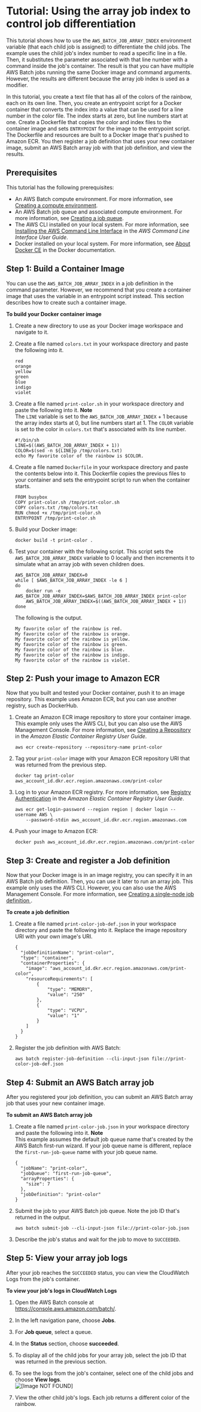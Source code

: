 # Tutorial: Using the array job index to control job differentiation<a name="array_index_example"></a>

This tutorial shows how to use the `AWS_BATCH_JOB_ARRAY_INDEX` environment variable \(that each child job is assigned\) to differentiate the child jobs\. The example uses the child job's index number to read a specific line in a file\. Then, it substitutes the parameter associated with that line number with a command inside the job's container\. The result is that you can have multiple AWS Batch jobs running the same Docker image and command arguments\. However, the results are different because the array job index is used as a modifier\.

In this tutorial, you create a text file that has all of the colors of the rainbow, each on its own line\. Then, you create an entrypoint script for a Docker container that converts the index into a value that can be used for a line number in the color file\. The index starts at zero, but line numbers start at one\. Create a Dockerfile that copies the color and index files to the container image and sets `ENTRYPOINT` for the image to the entrypoint script\. The Dockerfile and resources are built to a Docker image that's pushed to Amazon ECR\. You then register a job definition that uses your new container image, submit an AWS Batch array job with that job definition, and view the results\.

## Prerequisites<a name="array-tutorial-prereqs"></a>

This tutorial has the following prerequisites:
+ An AWS Batch compute environment\. For more information, see [Creating a compute environment](create-compute-environment.md)\.
+ An AWS Batch job queue and associated compute environment\. For more information, see [Creating a job queue](create-job-queue.md)\.
+ The AWS CLI installed on your local system\. For more information, see [Installing the AWS Command Line Interface](https://docs.aws.amazon.com/cli/latest/userguide/installing.html) in the *AWS Command Line Interface User Guide*\.
+ Docker installed on your local system\. For more information, see [About Docker CE](https://docs.docker.com/install/) in the Docker documentation\.

## Step 1: Build a Container Image<a name="build-index-container"></a>

You can use the `AWS_BATCH_JOB_ARRAY_INDEX` in a job definition in the command parameter\. However, we recommend that you create a container image that uses the variable in an entrypoint script instead\. This section describes how to create such a container image\.

**To build your Docker container image**

1. Create a new directory to use as your Docker image workspace and navigate to it\.

1. Create a file named `colors.txt` in your workspace directory and paste the following into it\.

   ```
   red
   orange
   yellow
   green
   blue
   indigo
   violet
   ```

1. Create a file named `print-color.sh` in your workspace directory and paste the following into it\.
**Note**  
The `LINE` variable is set to the `AWS_BATCH_JOB_ARRAY_INDEX` \+ 1 because the array index starts at 0, but line numbers start at 1\. The `COLOR` variable is set to the color in `colors.txt` that's associated with its line number\.

   ```
   #!/bin/sh
   LINE=$((AWS_BATCH_JOB_ARRAY_INDEX + 1))
   COLOR=$(sed -n ${LINE}p /tmp/colors.txt)
   echo My favorite color of the rainbow is $COLOR.
   ```

1. Create a file named `Dockerfile` in your workspace directory and paste the contents below into it\. This Dockerfile copies the previous files to your container and sets the entrypoint script to run when the container starts\.

   ```
   FROM busybox
   COPY print-color.sh /tmp/print-color.sh
   COPY colors.txt /tmp/colors.txt
   RUN chmod +x /tmp/print-color.sh
   ENTRYPOINT /tmp/print-color.sh
   ```

1. Build your Docker image:

   ```
   docker build -t print-color .
   ```

1. Test your container with the following script\. This script sets the `AWS_BATCH_JOB_ARRAY_INDEX` variable to 0 locally and then increments it to simulate what an array job with seven children does\.

   ```
   AWS_BATCH_JOB_ARRAY_INDEX=0
   while [ $AWS_BATCH_JOB_ARRAY_INDEX -le 6 ]
   do
       docker run -e AWS_BATCH_JOB_ARRAY_INDEX=$AWS_BATCH_JOB_ARRAY_INDEX print-color
       AWS_BATCH_JOB_ARRAY_INDEX=$((AWS_BATCH_JOB_ARRAY_INDEX + 1))
   done
   ```

   The following is the output\.

   ```
   My favorite color of the rainbow is red.
   My favorite color of the rainbow is orange.
   My favorite color of the rainbow is yellow.
   My favorite color of the rainbow is green.
   My favorite color of the rainbow is blue.
   My favorite color of the rainbow is indigo.
   My favorite color of the rainbow is violet.
   ```

## Step 2: Push your image to Amazon ECR<a name="push-array-image"></a>

Now that you built and tested your Docker container, push it to an image repository\. This example uses Amazon ECR, but you can use another registry, such as DockerHub\.

1. Create an Amazon ECR image repository to store your container image\. This example only uses the AWS CLI, but you can also use the AWS Management Console\. For more information, see [Creating a Repository](https://docs.aws.amazon.com/AmazonECR/latest/userguide/repository-create.html) in the *Amazon Elastic Container Registry User Guide*\.

   ```
   aws ecr create-repository --repository-name print-color
   ```

1. Tag your `print-color` image with your Amazon ECR repository URI that was returned from the previous step\.

   ```
   docker tag print-color aws_account_id.dkr.ecr.region.amazonaws.com/print-color
   ```

1. Log in to your Amazon ECR registry\. For more information, see [Registry Authentication](https://docs.aws.amazon.com/AmazonECR/latest/userguide/Registries.html#registry_auth) in the *Amazon Elastic Container Registry User Guide*\.

   ```
   aws ecr get-login-password --region region | docker login --username AWS \
       --password-stdin aws_account_id.dkr.ecr.region.amazonaws.com
   ```

1. Push your image to Amazon ECR:

   ```
   docker push aws_account_id.dkr.ecr.region.amazonaws.com/print-color
   ```

## Step 3: Create and register a Job definition<a name="create-array-job-def"></a>

Now that your Docker image is in an image registry, you can specify it in an AWS Batch job definition\. Then, you can use it later to run an array job\. This example only uses the AWS CLI\. However, you can also use the AWS Management Console\. For more information, see [Creating a single\-node job definition ](create-job-definition.md)\.

**To create a job definition**

1. Create a file named `print-color-job-def.json` in your workspace directory and paste the following into it\. Replace the image repository URI with your own image's URI\.

   ```
   {
     "jobDefinitionName": "print-color",
     "type": "container",
     "containerProperties": {
       "image": "aws_account_id.dkr.ecr.region.amazonaws.com/print-color",
       "resourceRequirements": [
           {
               "type": "MEMORY",
               "value": "250"
           },
           {
               "type": "VCPU",
               "value": "1"
           }
       ]
     }
   }
   ```

1. Register the job definition with AWS Batch:

   ```
   aws batch register-job-definition --cli-input-json file://print-color-job-def.json
   ```

## Step 4: Submit an AWS Batch array job<a name="submit-array-job"></a>

After you registered your job definition, you can submit an AWS Batch array job that uses your new container image\.

**To submit an AWS Batch array job**

1. Create a file named `print-color-job.json` in your workspace directory and paste the following into it\.
**Note**  
This example assumes the default job queue name that's created by the AWS Batch first\-run wizard\. If your job queue name is different, replace the `first-run-job-queue` name with your job queue name\.

   ```
   {
     "jobName": "print-color",
     "jobQueue": "first-run-job-queue",
     "arrayProperties": {
       "size": 7
     },
     "jobDefinition": "print-color"
   }
   ```

1. Submit the job to your AWS Batch job queue\. Note the job ID that's returned in the output\.

   ```
   aws batch submit-job --cli-input-json file://print-color-job.json
   ```

1. Describe the job's status and wait for the job to move to `SUCCEEDED`\.

## Step 5: View your array job logs<a name="array-tutorial-logs"></a>

After your job reaches the `SUCCEEDED` status, you can view the CloudWatch Logs from the job's container\.

**To view your job's logs in CloudWatch Logs**

1. Open the AWS Batch console at [https://console\.aws\.amazon\.com/batch/](https://console.aws.amazon.com/batch/)\.

1. In the left navigation pane, choose **Jobs**\.

1. For **Job queue**, select a queue\. 

1. In the **Status** section, choose **succeeded**\.

1. To display all of the child jobs for your array job, select the job ID that was returned in the previous section\.

1. To see the logs from the job's container, select one of the child jobs and choose **View logs**\.  
![\[Image NOT FOUND\]](http://docs.aws.amazon.com/batch/latest/userguide/images/array-logs.png)

1. View the other child job's logs\. Each job returns a different color of the rainbow\.